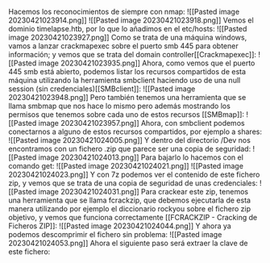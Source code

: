 Hacemos los reconocimientos de siempre con nmap:
![[Pasted image 20230421023914.png]]
![[Pasted image 20230421023918.png]]
Vemos el dominio timelapse.htb, por lo que lo añadimos en el etc/hosts:
![[Pasted image 20230421023927.png]]
Como se trata de una máquina windows, vamos a lanzar crackmapexec sobre el puerto smb 445 para obtener información; y vemos que se trata del domain controller[[Crackmapexec]]:
![[Pasted image 20230421023935.png]]
Ahora, como vemos que el puerto 445 smb está abierto, podemos listar los recursos compartidos de esta máquina utilizando la herramienta smbclient haciendo uso de una null session (sin credenciales)[[SMBclient]]:
![[Pasted image 20230421023948.png]]
Pero también tenemos una herramienta que se llama smbmap que nos hace lo mismo pero además mostrando los permisos que tenemos sobre cada uno de estos recursos [[SMBmap]]:
![[Pasted image 20230421023957.png]]
Ahora, con smbclient podemos conectarnos a alguno de estos recursos compartidos, por ejemplo a shares:
![[Pasted image 20230421024005.png]]
Y dentro del directorio /Dev nos encontramos con un fichero .zip que parece ser una copia de seguridad:
![[Pasted image 20230421024013.png]]
Para bajarlo lo hacemos con el comando get:
![[Pasted image 20230421024021.png]]
![[Pasted image 20230421024023.png]]
Y con 7z podemos ver el contenido de este fichero zip, y vemos que se trata de una copia de seguridad de unas credenciales:
![[Pasted image 20230421024031.png]]
Para crackear este zip, tenemos una herramienta que se llama fcrackzip, que debemos ejecutarla de esta manera utilizando por ejemplo el diccionario rockyou sobre el fichero zip objetivo, y vemos que funciona correctamente [[FCRACKZIP - Cracking de Ficheros ZIP]]:
![[Pasted image 20230421024044.png]]
Y ahora ya podemos descomprimir el fichero sin problema:
![[Pasted image 20230421024053.png]]
Ahora el siguiente paso será extraer la clave de este fichero: